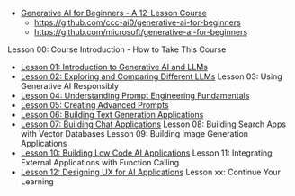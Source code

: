 

* [Generative AI for Beginners - A 12-Lesson Course](https://techcommunity.microsoft.com/t5/educator-developer-blog/generative-ai-for-beginners-a-12-lesson-course/ba-p/3968583)
    * https://github.com/ccc-ai0/generative-ai-for-beginners
    * https://github.com/microsoft/generative-ai-for-beginners

Lesson 00: Course Introduction - How to Take This Course
* [Lesson 01: Introduction to Generative AI and LLMs](https://www.youtube.com/watch?v=vf_mZrn8ibc)
* [Lesson 02: Exploring and Comparing Different LLMs](https://www.youtube.com/watch?v=J1mWzw0P74c)
Lesson 03: Using Generative AI Responsibly
* [Lesson 04: Understanding Prompt Engineering Fundamentals](https://www.youtube.com/watch?v=R3sHRPP2G7A)
* [Lesson 05: Creating Advanced Prompts](https://www.youtube.com/watch?v=32GBH6BTWZQ)
* [Lesson 06: Building Text Generation Applications](https://www.youtube.com/watch?v=5jKHzY6-4s8)
* [Lesson 07: Building Chat Applications](https://www.youtube.com/watch?v=Kw4i-tlKMrQ)
Lesson 08: Building Search Apps with Vector Databases
Lesson 09: Building Image Generation Applications
* [Lesson 10: Building Low Code AI Applications](https://www.youtube.com/watch?v=XX8491SAF44)
Lesson 11: Integrating External Applications with Function Calling
* [Lesson 12: Designing UX for AI Applications](https://www.youtube.com/watch?v=bO7h2_hOhR0)
Lesson xx: Continue Your Learning
